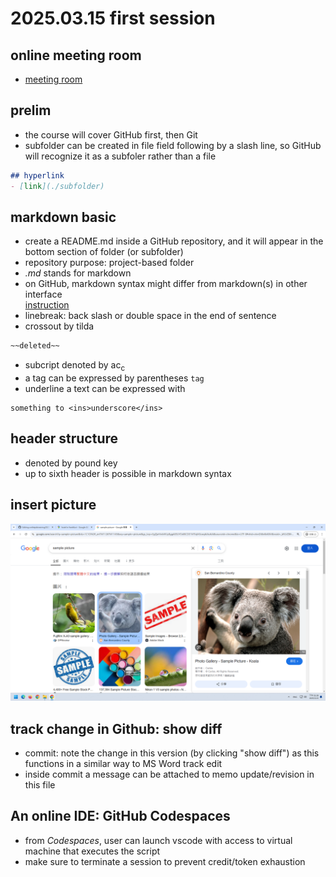 # 2025.03.15 first session
## online meeting room
- [meeting room](https://meet.google.com/wuz-jexe-rhq)
## prelim
- the course will cover GitHub first, then Git
- subfolder can be created in file field following by a slash line, so GitHub will recognize it as a subfoler rather than a file
```markdown
## hyperlink
- [link](./subfolder)
```
## markdown basic
- create a README.md inside a GitHub repository, and it will appear in the bottom section of folder (or subfolder)
- repository purpose: project-based folder
- *.md* stands for markdown
- on GitHub, markdown syntax might differ from markdown(s) in other interface   
[instruction](https://docs.github.com/en/get-started/writing-on-github/getting-started-with-writing-and-formatting-on-github/basic-writing-and-formatting-syntax)
- linebreak: back slash or double space in the end of sentence
- crossout by tilda
```markdown
~~deleted~~
```
- subcript denoted by ac<sub>c</sub>
- a tag can be expressed by parentheses `tag`
- underline a text can be expressed with
```
something to <ins>underscore</ins>
```
## header structure
- denoted by pound key
- up to sixth header is possible in markdown syntax
## insert picture
![text to display](./Untitled.png)
## track change in Github: show diff
- commit: note the change in this version (by clicking "show diff") as this functions in a similar way to MS Word track edit
- inside commit a message can be attached to memo update/revision in this file
## An online IDE: GitHub Codespaces 
- from *Codespaces*, user can launch vscode with access to virtual machine that executes the script
- make sure to terminate a session to prevent credit/token exhaustion 
